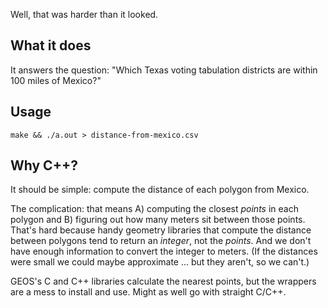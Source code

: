 Well, that was harder than it looked.

## What it does

It answers the question: "Which Texas voting tabulation districts are within
100 miles of Mexico?"

## Usage

`make && ./a.out > distance-from-mexico.csv`

## Why C++?

It should be simple: compute the distance of each polygon from Mexico.

The complication: that means A) computing the closest *points* in each polygon
and B) figuring out how many meters sit between those points. That's hard
because handy geometry libraries that compute the distance between polygons tend
to return an *integer*, not the *points*. And we don't have enough information
to convert the integer to meters. (If the distances were small we could maybe
approximate ... but they aren't, so we can't.)

GEOS's C and C++ libraries calculate the nearest points, but the wrappers are a
mess to install and use. Might as well go with straight C/C++.
